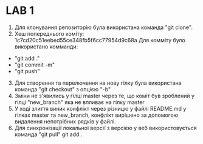 # LAB 1
1. Для клонування репозиторію була використана команда "git clone".
2. Хеш попереднього коміту: 1c7cd20c51eebed55ce348fb5f6cc77954d9c68a
Для комміту було використано комманди: 
* "git add ."
* "git commit -m"
* "git push"
3. Для створення та перелючення на нову гілку була використана команда "git checkout" з опцією "-b"
4. Зміни не з'явились у гілці master через те, що коміт був зроблений у гілці "new_branch" яка не впливає на гілку  master
5. У ході злиття виник конфлікт через різницю у файлі README.md у гілках master та new_branch, конфлікт вирішено за допомогою видалення непотрібних рядків у файлі.
6. Для синхронізації локальної версії з версією у веб використовується команда "git pull"
git add .